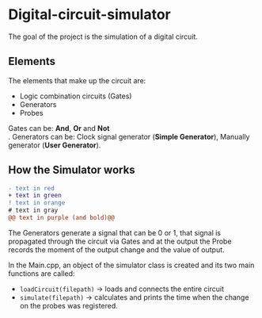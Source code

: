 # Digital-circuit-simulator

The goal of the project is the simulation of a digital circuit.

## Elements

The elements that make up the circuit are:

- Logic combination circuits (Gates)
- Generators
- Probes

Gates can be: **And**, **Or** and **Not**<br />.
Generators can be: Clock signal generator (**Simple Generator**), Manually generator (**User Generator**).

## How the Simulator works

```diff
- text in red
+ text in green
! text in orange
# text in gray
@@ text in purple (and bold)@@
```

The Generators generate a signal that can be 0 or 1, that signal is propagated through the circuit via Gates and at the output the Probe records the moment of the output change and the value of output.

In the Main.cpp, an object of the simulator class is created and its two main functions are called:

- `loadCircuit(filepath)` -> loads and connects the entire circuit
- `simulate(filepath)` -> calculates and prints the time when the change on the probes was registered.
